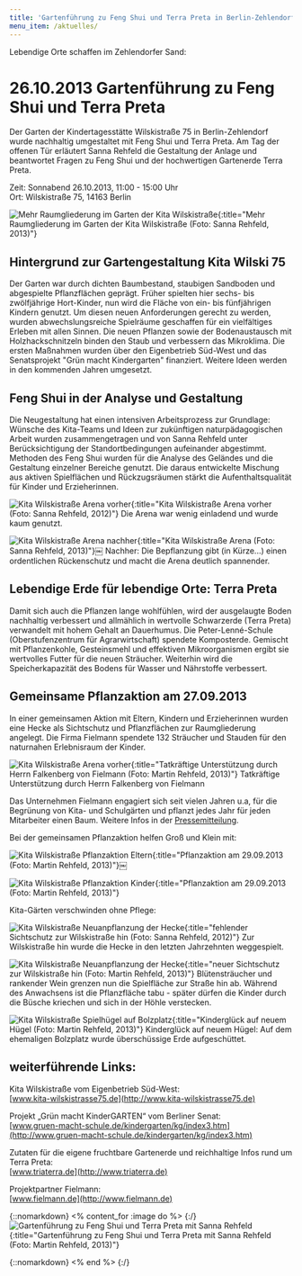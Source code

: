 ```yaml
---
title: 'Gartenführung zu Feng Shui und Terra Preta in Berlin-Zehlendorf'
menu_item: /aktuelles/
---
```


Lebendige Orte schaffen im Zehlendorfer Sand:

# 26.10.2013 Gartenführung zu Feng Shui und Terra Preta

Der Garten der Kindertagesstätte Wilskistraße 75 in Berlin-Zehlendorf wurde
nachhaltig umgestaltet mit Feng Shui und Terra Preta. Am Tag der offenen Tür erläutert Sanna Rehfeld die Gestaltung der Anlage und beantwortet Fragen zu Feng Shui und der hochwertigen Gartenerde Terra Preta.

Zeit: Sonnabend 26.10.2013, 11:00 - 15:00 Uhr
<br>Ort: Wilskistraße 75, 14163 Berlin


![Mehr Raumgliederung im Garten der Kita Wilskistraße](/images/kita-wilski-umgestaltung.jpg){:title="Mehr Raumgliederung im Garten der Kita Wilskistraße (Foto: Sanna Rehfeld, 2013)"}

## Hintergrund zur Gartengestaltung Kita Wilski 75

Der Garten war durch dichten Baumbestand, staubigen Sandboden und abgespielte
Pflanzflächen geprägt. Früher spielten hier sechs- bis zwölfjährige Hort-Kinder, nun wird die Fläche von ein- bis fünfjährigen Kindern genutzt. Um diesen neuen Anforderungen gerecht zu werden, wurden abwechslungsreiche Spielräume geschaffen für ein vielfältiges Erleben mit allen Sinnen. Die neuen Pflanzen sowie der Bodenaustausch mit Holzhackschnitzeln binden den Staub und verbessern das Mikroklima. Die ersten Maßnahmen wurden über den Eigenbetrieb Süd-West und das Senatsprojekt "Grün macht Kindergarten" finanziert. Weitere Ideen werden in den kommenden Jahren umgesetzt.

## Feng Shui in der Analyse und Gestaltung

Die Neugestaltung hat einen intensiven Arbeitsprozess zur Grundlage: Wünsche des Kita-Teams und Ideen zur zukünftigen naturpädagogischen Arbeit wurden zusammengetragen und von Sanna Rehfeld unter Berücksichtigung der Standortbedingungen aufeinander abgestimmt. Methoden des Feng Shui wurden für die Analyse des Geländes und die Gestaltung einzelner Bereiche genutzt. Die daraus entwickelte Mischung aus aktiven Spielflächen und Rückzugsräumen stärkt die Aufenthaltsqualität für Kinder und Erzieherinnen.


![Kita Wilskistraße Arena vorher](/images/kita-wilski-pflanzaktion-arena-vorher.jpg){:title="Kita Wilskistraße Arena vorher (Foto: Sanna Rehfeld, 2012)"}
Die Arena war wenig einladend und wurde kaum genutzt.

![Kita Wilskistraße Arena nachher](/images/kita-wilski-pflanzaktion-arena-nachher.jpg){:title="Kita Wilskistraße Arena  (Foto: Sanna Rehfeld, 2013)"}￼
Nachher: Die Bepflanzung gibt (in Kürze...) einen ordentlichen Rückenschutz und macht die Arena deutlich spannender.

## Lebendige Erde für lebendige Orte: Terra Preta

Damit sich auch die Pflanzen lange wohlfühlen, wird der ausgelaugte Boden nachhaltig verbessert und allmählich in wertvolle Schwarzerde (Terra Preta) verwandelt mit hohem Gehalt an Dauerhumus. Die Peter-Lenné-Schule (Oberstufenzentrum für Agrarwirtschaft) spendete Komposterde. Gemischt mit Pflanzenkohle, Gesteinsmehl und effektiven Mikroorganismen ergibt sie wertvolles Futter für die neuen Sträucher. Weiterhin wird die Speicherkapazität des Bodens für Wasser und Nährstoffe verbessert.


## Gemeinsame Pflanzaktion am 27.09.2013
In einer gemeinsamen Aktion mit Eltern, Kindern und Erzieherinnen wurden eine Hecke als Sichtschutz und Pflanzflächen zur Raumgliederung angelegt. Die Firma Fielmann spendete 132 Sträucher und Stauden für den naturnahen Erlebnisraum der Kinder.


![Kita Wilskistraße Arena vorher](/images/kita-wilski-pflanzaktion-fielmann.jpg){:title="Tatkräftige Unterstützung durch Herrn Falkenberg von Fielmann (Foto: Martin Rehfeld, 2013)"}
Tatkräftige Unterstützung durch Herrn Falkenberg von Fielmann

Das Unternehmen Fielmann engagiert sich seit vielen Jahren u.a, für die Begrünung von Kita- und Schulgärten und pflanzt jedes Jahr für jeden Mitarbeiter einen Baum. Weitere Infos in der [Pressemitteilung](/downloads/PM_Fielmann_Kita_Wilski_Zehlendorf.pdf).

Bei der gemeinsamen Pflanzaktion helfen Groß und Klein mit:

![Kita Wilskistraße Pflanzaktion Eltern](/images/kita-wilski-pflanzaktion-alle-helfen1.jpg){:title="Pflanzaktion am 29.09.2013 (Foto: Martin Rehfeld, 2013)"}￼


![Kita Wilskistraße Pflanzaktion Kinder](/images/kita-wilski-pflanzaktion-alle-helfen2.jpg){:title="Pflanzaktion am 29.09.2013 (Foto: Martin Rehfeld, 2013)"}


Kita-Gärten verschwinden ohne Pflege:

![Kita Wilskistraße Neuanpflanzung der Hecke](/images/kita-wilski-hecke-vorher.jpg){:title="fehlender Sichtschutz zur Wilskistraße hin (Foto: Sanna Rehfeld, 2012)"}
Zur Wilskistraße hin wurde die Hecke in den letzten Jahrzehnten weggespielt.


![Kita Wilskistraße Neuanpflanzung der Hecke](/images/kita-wilski-hecke-nachher.jpg){:title="neuer Sichtschutz zur Wilskistraße hin (Foto: Martin Rehfeld, 2013)"}
Blütensträucher und rankender Wein grenzen nun die Spielfläche zur Straße hin ab. Während des Anwachsens ist die Pflanzfläche tabu - später dürfen die Kinder durch die Büsche kriechen und sich in der Höhle verstecken.


![Kita Wilskistraße Spielhügel auf Bolzplatz](/images/kita-wilski-bolzplatz-kinder.jpg){:title="Kinderglück auf neuem Hügel (Foto: Martin Rehfeld, 2013)"}
Kinderglück auf neuem Hügel: Auf dem ehemaligen Bolzplatz wurde überschüssige Erde aufgeschüttet.


## weiterführende Links:

Kita Wilskistraße vom Eigenbetrieb Süd-West:
<br>[www.kita-wilskistrasse75.de](http://www.kita-wilskistrasse75.de)

Projekt „Grün macht KinderGARTEN“ vom Berliner Senat:
<br>[www.gruen-macht-schule.de/kindergarten/kg/index3.htm](http://www.gruen-macht-schule.de/kindergarten/kg/index3.htm)

Zutaten für die eigene fruchtbare Gartenerde und reichhaltige Infos rund um Terra Preta:
<br>[www.triaterra.de](http://www.triaterra.de)

Projektpartner Fielmann:
<br>[www.fielmann.de](http://www.fielmann.de)



{::nomarkdown}
<% content_for :image do %>
{:/}
![Gartenführung zu Feng Shui und Terra Preta mit Sanna Rehfeld](/images/fengshui-gartenfuehrung.jpg){:title="Gartenführung zu Feng Shui und Terra Preta mit Sanna Rehfeld (Foto: Martin Rehfeld, 2013)"}

{::nomarkdown}
<% end %>
{:/}
